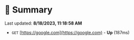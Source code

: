 # 📖 Summary
Last updated: **8/18/2023, 11:18:58 AM**

- `GET` [https://google.com](https://google.com) - **Up** (187ms)
